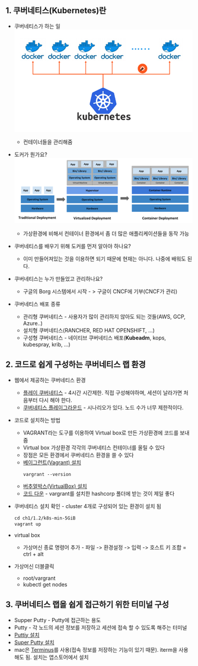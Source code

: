 ## 1. 쿠버네티스(Kubernetes)란

- 쿠버네티스가 하는 일
  ![쿠버네티스](./assets/kuber.png)

  - 컨테이너들을 관리해줌

- 도커가 뭔가요?
  ![container](./assets/container_evolution.svg)

  - 가상환경에 비해서 컨테이너 환경에서 좀 더 많은 애플리케이션들을 동작 가능

- 쿠버네티스를 배우기 위해 도커를 먼저 알아야 하나요?

  - 이미 만들어져있는 것을 이용하면 되기 때문에 현재는 아니다. 나중에 배워도 된다.

- 쿠버네티스는 누가 만들었고 관리하나요?

  - 구글의 Borg 시스템에서 시작 - > 구글이 CNCF에 기부(CNCF가 관리)

- 쿠버네티스 배포 종류
  - 관리형 쿠버네티스 - 사용자가 많이 관리하지 않아도 되는 것들(AWS, GCP, Azure..)
  - 설치형 쿠버네티스(RANCHER, RED HAT OPENSHIFT, ...)
  - 구성형 쿠버네티스 - 네이티브 쿠버네티스 배포(**Kubeadm**, kops, kubespray, krib, ...)

## 2. 코드로 쉽게 구성하는 쿠버네티스 랩 환경

- 웹에서 제공하는 쿠버네티스 환경

  - [플레이 쿠버네티스](https://labs.play-with-k8s.com/) - 4시간 시간제한. 직접 구성해야하며, 세션이 날라가면 처음부터 다시 해야 한다.
  - [쿠버네티스 플레이그라운드](https://www.katacoda.com/courses/kubernetes/playground) - 시나리오가 있다. 노드 수가 너무 제한적이다.

- 코드로 설치하는 방법

  - VAGRANT라는 도구를 이용하여 Virtual box로 만든 가상환경에 코드를 보내줌
  - Virtual box 가상환경 각각의 쿠버네티스 컨테이너를 올릴 수 있다
  - 장점은 모든 환경에서 쿠버네티스 환경을 쓸 수 있다
  - [베이그런트(Vagrant) 설치](https://www.vagrantup.com/)
    ```
    vargrant --version
    ```
  - [버추얼박스(VirtualBox) 설치](https://www.virtualbox.org/wiki/Downloads)
  - [코드 다운](https://github.com/sysnet4admin/_Lecture_k8s_starter.kit.git) - vargrant를 설치한 hashcorp 폴더에 받는 것이 제일 좋다

- 쿠버네티스 설치 확인 - cluster 4개로 구성되어 있는 환경이 설치 됨

  ```
  cd ch1/1.2/k8s-min-5GiB
  vagrant up
  ```

- virtual box

  - 가상머신 종료 명령어 추가 - 파일 -> 환경설정 -> 입력 -> 호스트 키 조합 = ctrl + alt

- 가상머신 더블클릭
  - root/vargrant
  - kubectl get nodes

## 3. 쿠버네티스 랩을 쉽게 접근하기 위한 터미널 구성

- Supper Putty - Putty에 접근하는 용도
- Putty - 각 노드의 세션 정보를 저장하고 세션에 접속 할 수 있도록 해주는 터미널
- [Puttiy 설치](https://www.chiark.greenend.org.uk/~sgtatham/putty/latest.html)
- [Super Putty 설치](https://github.com/jimradford/superputty/releases)
- mac은 [Terminus](https://docs.termius.com/termius-handbook/importing-data)를 사용(접속 정보를 저장하는 기능이 있기 때문). iterm을 사용해도 됨. 설치는 앱스토어에서 설치

